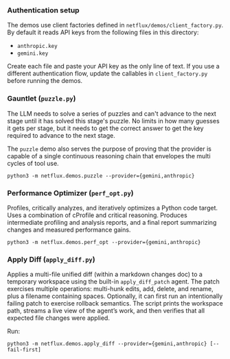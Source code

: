 ### Authentication setup

The demos use client factories defined in `netflux/demos/client_factory.py`.
By default it reads API keys from the following files in this directory:

- `anthropic.key`
- `gemini.key`

Create each file and paste your API key as the only line of text. If you use a different
authentication flow, update the callables in `client_factory.py` before running the demos.

### Gauntlet (`puzzle.py`)

The LLM needs to solve a series of puzzles and can't advance to the next stage until it has solved this stage's puzzle.
No limits in how many guesses it gets per stage, but it needs to get the correct answer to get the key required to advance to the next stage.

The `puzzle` demo also serves the purpose of proving that the provider is capable of a single continuous reasoning chain that envelopes the multi cycles of tool use.

`python3 -m netflux.demos.puzzle --provider={gemini,anthropic}`

### Performance Optimizer (`perf_opt.py`)

Profiles, critically analyzes, and iteratively optimizes a Python code target.
Uses a combination of cProfile and critical reasoning. Produces intermediate profiling and analysis
reports, and a final report summarizing changes and measured performance gains.

`python3 -m netflux.demos.perf_opt --provider={gemini,anthropic}`

### Apply Diff (`apply_diff.py`)

Applies a multi-file unified diff (within a markdown changes doc) to a temporary workspace using the built-in `apply_diff_patch` agent. The patch exercises multiple operations: multi-hunk edits, add, delete, and rename, plus a filename containing spaces. Optionally, it can first run an intentionally failing patch to exercise rollback semantics.
The script prints the workspace path, streams a live view of the agent’s work, and then verifies that all expected file changes were applied.

Run:

`python3 -m netflux.demos.apply_diff --provider={gemini,anthropic} [--fail-first]`
